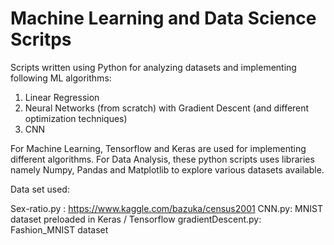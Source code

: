 # Machine Learning and Data Science Scritps

Scripts written using Python for analyzing datasets and implementing following ML algorithms:

1) Linear Regression
2) Neural Networks (from scratch) with Gradient Descent (and different optimization techniques)
3) CNN

For Machine Learning, Tensorflow and Keras are used for implementing different algorithms.
For Data Analysis, these python scripts uses libraries namely Numpy, Pandas and Matplotlib to explore various datasets available.

Data set used: 

Sex-ratio.py : https://www.kaggle.com/bazuka/census2001
CNN.py: MNIST dataset preloaded in Keras / Tensorflow
gradientDescent.py: Fashion_MNIST dataset
